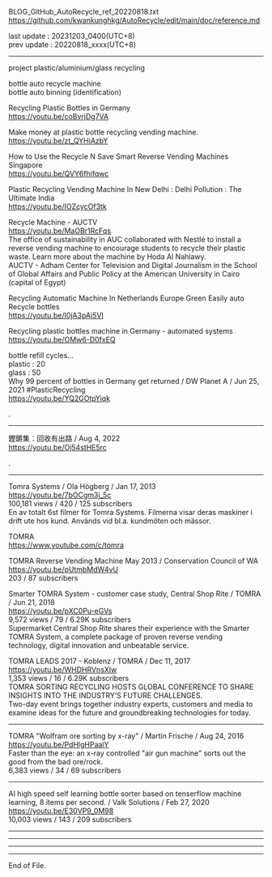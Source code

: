 BLOG_GitHub_AutoRecycle_ref_20220818.txt  
  https://github.com/kwankunghkg/AutoRecycle/edit/main/doc/reference.md  
  
last update : 20231203_0400(UTC+8)  
prev update : 20220818_xxxx(UTC+8)  
  
--------------------------------------------------  
  
  
project plastic/aluminium/glass recycling  
  
bottle auto recycle machine  
bottle auto binning (identification)  
  
  
Recycling Plastic Bottles in Germany  
  https://youtu.be/coBvrjDg7VA  
  
  
Make money at plastic bottle recycling vending machine.  
  https://youtu.be/zt_QYHiAzbY  
  
  
How to Use the Recycle N Save Smart Reverse Vending Machines Singapore  
  https://youtu.be/QVY6fhifqwc  
  
  
Plastic Recycling Vending Machine In New Delhi : Delhi Pollution : The Ultimate India  
  https://youtu.be/IOZcycOf3tk  
  
  
Recycle Machine - AUCTV  
  https://youtu.be/MaOBr1RcFqs  
The office of sustainability in AUC collaborated with Nestlé to install a reverse vending machine to encourage students to recycle their plastic waste. Learn more about the machine by Hoda Al Nahlawy.  
AUCTV - Adham Center for Television and Digital Journalism in the School of Global Affairs and Public Policy at the American University in Cairo (capital of Egypt)  
  
  
Recycling Automatic Machine In Netherlands Europe Green Easily auto Recycle bottles  
  https://youtu.be/I0jA3pAj5VI  
  
  
Recycling plastic bottles machine in Germany - automated systems  
  https://youtu.be/OMw6-D0fxEQ  
  
bottle refill cycles...  
plastic : 20  
glass : 50  
Why 99 percent of bottles in Germany get returned / DW Planet A / Jun 25, 2021  #PlasticRecycling   
https://youtu.be/YQ2GOtpYiqk  
  
  
.   
    
  
----------------------------------------------------  
  
鏗鏘集：回收有出路 / Aug 4, 2022  
https://youtu.be/Oj54stHE5rc  
  
.  
  
---------------------------------------------    
  
Tomra Systems / Ola Högberg / Jan 17, 2013  
https://youtu.be/7bOCgm3j_5c  
100,181 views / 420 / 125 subscribers  
En av totalt 6st filmer för Tomra Systems. Filmerna visar deras maskiner i drift ute hos kund. Används vid bl.a. kundmöten och mässor.  
  
  
TOMRA  
https://www.youtube.com/c/tomra  
    
    
TOMRA Reverse Vending Machine May 2013 / Conservation Council of WA  
https://youtu.be/pUtmbMdW4vU  
203 / 87 subscribers  
    
  
    
Smarter TOMRA System - customer case study, Central Shop Rite / TOMRA / Jun 21, 2018  
https://youtu.be/pXC0Pu-eGVs  
9,572 views / 79 / 6.29K subscribers  
Supermarket Central Shop Rite shares their experience with the Smarter TOMRA System, a complete package of proven reverse vending technology, digital innovation and unbeatable service.  
    
    
TOMRA LEADS 2017 - Koblenz / TOMRA / Dec 11, 2017  
https://youtu.be/WHDHRVnsXIw  
1,353 views / 16 / 6.29K subscribers  
TOMRA SORTING RECYCLING HOSTS GLOBAL CONFERENCE TO SHARE INSIGHTS INTO THE INDUSTRY’S FUTURE CHALLENGES.  
Two-day event brings together industry experts, customers and media to examine ideas for the future and groundbreaking technologies for today.  
  
    
---------------------------------------------    
    
TOMRA "Wolfram ore sorting by x-ray" / Martin Frische / Aug 24, 2016  
https://youtu.be/PdHlgHPaalY  
Faster than the eye: an x-ray controlled "air gun machine" sorts out the good from the bad ore/rock.  
6,383 views / 34 / 69 subscribers  
  
  
---------------------------------------------    
    
AI high speed self learning bottle sorter based on tenserflow machine learning, 8 items per second. / Valk Solutions / Feb 27, 2020  
https://youtu.be/E30VP9_0M98  
10,003 views / 143 / 209 subscribers  
  
  
  
  

---------------------------------------------  
  
  
  
----  
  
  
  
----  
  
  
  
----  
End of File.  
